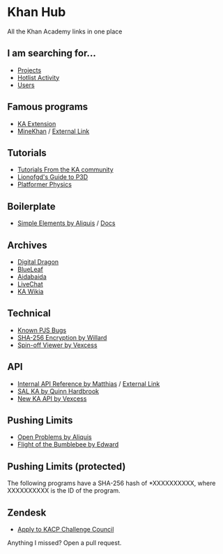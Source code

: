# Khan Hub

All the Khan Academy links in one place

## I am searching for...
- [Projects](https://willard.fun/)
- [Hotlist Activity](https://khanalytics.herokuapp.com/)
- [Users](https://kasearch.learnerpages.com/)

## Famous programs
- [KA Extension](https://chrome.google.com/webstore/detail/the-khan-academy-extensio/gniggljddhajnfbkjndcgnomkddfcial?hl)
- [MineKhan](https://www.khanacademy.org/cs/i/5647155001376768) / [External Link](https://willard.fun/minekhan)

## Tutorials
- [Tutorials From the KA community](https://www.khanacademy.org/cs/-/5912802022998016)
- [Lionofgd's Guide to P3D](https://www.khanacademy.org/cs/-/5449718509731840)
- [Platformer Physics](https://www.khanacademy.org/computer-programming/platformer-physics/5217723531345920)

## Boilerplate 
- [Simple Elements by Aliquis](https://www.khanacademy.org/cs/-/5201788906799104) / [Docs](https://www.khanacademy.org/cs/i/4703771890335744)

## Archives
- [Digital Dragon]()
- [BlueLeaf]()
- [Aidabaida]()
- [LiveChat](https://www.khanacademy.org/cs/-/5175255520051200)
- [KA Wikia](https://khanacademy.fandom.com/wiki/Khan_Academy_Wiki)

## Technical
- [Known PJS Bugs](https://www.khanacademy.org/cs/-/6117906177359872)
- [SHA-256 Encryption by Willard](https://www.khanacademy.org/computer-programming/sha-256-encryption/6084582122012672)
- [Spin-off Viewer by Vexcess](https://www.khanacademy.org/computer-programming/spin-off-tree-viewer/5931097750814720)

## API
- [Internal API Reference by Matthias](https://www.khanacademy.org/cs/-/6389992281473024) / [External Link](https://lukekrikorian.github.io/api-docs/)
- [SAL KA by Quinn Hardbrook](https://www.khanacademy.org/computer-programming/sal-ka-an-api-labs/5414181885788160)
- [New KA API by Vexcess](https://www.khanacademy.org/computer-programming/new-ka-api/5236998489030656)

## Pushing Limits
- [Open Problems by Aliquis](https://www.khanacademy.org/cs/-/6058668928843776)
- [Flight of the Bumblebee by Edward](https://www.khanacademy.org/cs/-/5193345356677120)

## Pushing Limits (protected) <!-- HASHES START -->
The following programs have a SHA-256 hash of *XXXXXXXXXX, where XXXXXXXXXX is the ID of the program.
<!-- INSERT SECRET FILE HERE -->
<!-- HASHES END -->

## Zendesk
- [Apply to KACP Challenge Council](https://support.khanacademy.org/hc/en-us/articles/115003791172)

Anything I missed? Open a pull request.